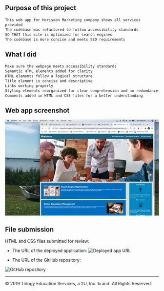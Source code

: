 ## Purpose of this project

```
This web app for Horiseon Marketing company shows all services provided
The codebase was refactored to follow accessibility standards
SO THAT this site is optimized for search engines
The codebase is more concise and meets SEO requirements
```

## What I did

```
Make sure the webpage meets accessibility standards
Semantic HTML elements added for clarity
HTML elements follow a logical structure
Title element is concise and descriptive
Links working properly
Styling elements reorganized for clear comprehension and no redundance
Comments added in HTML and CSS files for a better understanding
```

## Web app screenshot

![web page screenshot](Code-refactor-screenshot.png)

## File submission

HTML and CSS files submitted for review:

- The URL of the deployed application:
  ![Deployed app URL](https://jessicaperez1.github.io/Code-Refactor/)

- The URL of the GitHub repository:

![GitHub repository](https://github.com/JessicaPerez1/Code-Refactor.git)

---

© 2019 Trilogy Education Services, a 2U, Inc. brand. All Rights Reserved.
